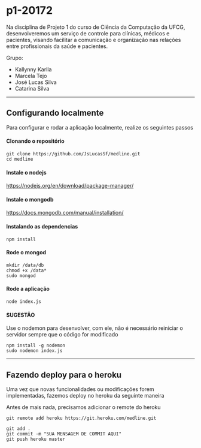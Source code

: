 # p1-20172

Na disciplina de Projeto 1 do curso de Ciência da Computação da UFCG, desenvolveremos um serviço de controle para clínicas, médicos e pacientes, visando facilitar a comunicação e organização nas relações entre profissionais da saúde e pacientes.

Grupo:
- Kallynny Karlla
- Marcela Tejo
- José Lucas Silva
- Catarina Silva

---

## Configurando localmente

Para configurar e rodar a aplicação localmente, realize os seguintes passos

#### Clonando o repositório
```
git clone https://github.com/JsLucasSf/medline.git
cd medline
```

#### Instale o nodejs
https://nodejs.org/en/download/package-manager/

#### Instale o mongodb
https://docs.mongodb.com/manual/installation/

#### Instalando as dependencias
```
npm install
```

#### Rode o mongod
```
mkdir /data/db
chmod +x /data*
sudo mongod
```

#### Rode a aplicação
```
node index.js
```

#### SUGESTÃO
Use o nodemon para desenvolver, com ele, não é necessário reiniciar o servidor sempre que o código for modificado

```
npm install -g nodemon
sudo nodemon index.js
```

---

## Fazendo deploy para o heroku

Uma vez que novas funcionalidades ou modificações forem implementadas, fazemos deploy no heroku da seguinte maneira

Antes de mais nada, precisamos adicionar o remote do heroku

```
git remote add heroku https://git.heroku.com/medline.git
```


```
git add .
git commit -m "SUA MENSAGEM DE COMMIT AQUI"
git push heroku master
```
